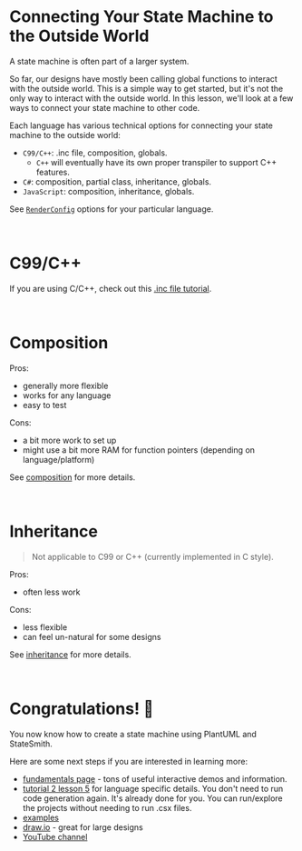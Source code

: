# Connecting Your State Machine to the Outside World
A state machine is often part of a larger system.

So far, our designs have mostly been calling global functions to interact with the outside world. This is a simple way to get started, but it's not the only way to interact with the outside world. In this lesson, we'll look at a few ways to connect your state machine to other code.

Each language has various technical options for connecting your state machine to the outside world:
* `C99/C++`: .inc file, composition, globals.
    * `C++` will eventually have its own proper transpiler to support C++ features.
* `C#`: composition, partial class, inheritance, globals.
* `JavaScript`: composition, inheritance, globals.

See [`RenderConfig`](https://github.com/StateSmith/StateSmith/blob/main/docs/settings.md) options for your particular language.

<br>


# C99/C++
If you are using C/C++, check out this [.inc file tutorial](https://github.com/StateSmith/StateSmith-examples/tree/main/c-include-sm-basic-2-plantuml-tutorial).


<br>

# Composition
Pros:
- generally more flexible
- works for any language
- easy to test

Cons:
- a bit more work to set up
- might use a bit more RAM for function pointers (depending on language/platform)

See [composition](./composition/README.md) for more details.


<br>

# Inheritance
> Not applicable to C99 or C++ (currently implemented in C style).

Pros:
- often less work

Cons:
- less flexible
- can feel un-natural for some designs

See [inheritance](./inheritance/README.md) for more details.


<br>

# Congratulations! 🎉
You now know how to create a state machine using PlantUML and StateSmith.

Here are some next steps if you are interested in learning more:
* [fundamentals page](https://statesmith.github.io/fundamentals-1/) - tons of useful interactive demos and information.
* [tutorial 2 lesson 5](https://github.com/StateSmith/tutorial-2/tree/main/lesson-5) for language specific details. You don't need to run code generation again. It's already done for you. You can run/explore the projects without needing to run .csx files.
* [examples](https://github.com/StateSmith/StateSmith-examples/blob/main/README.md)
* [draw.io](https://github.com/StateSmith/StateSmith/wiki/draw.io) - great for large designs
* [YouTube channel](https://www.youtube.com/@statesmith)

